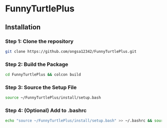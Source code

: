 # FunnyTurtlePlus

## Installation

### Step 1: Clone the repository

```bash
git clone https://github.com/ongsa12342/FunnyTurtlePlus.git
```

### Step 2: Build the Package
```bash
cd FunnyTurtlePlus && colcon build
```

### Step 3: Source the Setup File
```bash
source ~/FunnyTurtlePlus/install/setup.bash
```
### Step 4: (Optional) Add to .bashrc
```bash
echo "source ~/FunnyTurtlePlus/install/setup.bash" >> ~/.bashrc && source ~/.bashrc
```